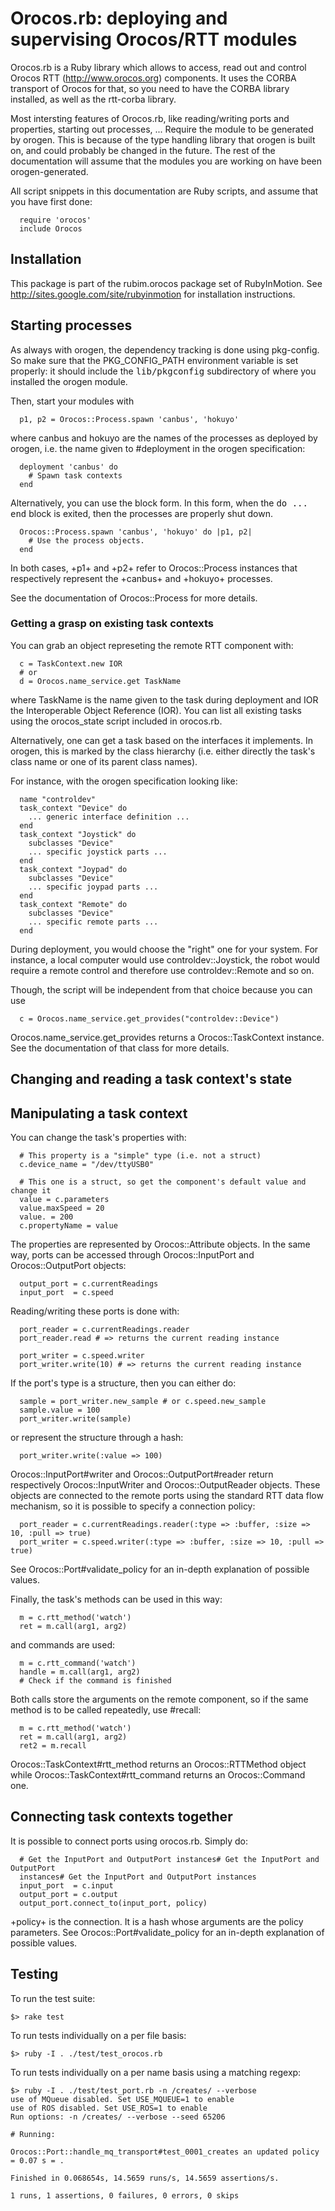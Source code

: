 # Orocos.rb: deploying and supervising Orocos/RTT modules

Orocos.rb is a Ruby library which allows to access, read out and control Orocos RTT
(http://www.orocos.org) components. It uses the CORBA transport of Orocos for that,
so you need to have the CORBA library installed, as well as the rtt-corba library.

Most intersting features of Orocos.rb, like reading/writing ports and
properties, starting out processes, ... Require the module to be generated by
orogen. This is because of the type handling library that orogen is built on,
and could probably be changed in the future. The rest of the documentation will
assume that the modules you are working on have been orogen-generated.

All script snippets in this documentation are Ruby scripts, and assume that you
have first done:

~~~
  require 'orocos'
  include Orocos
~~~

## Installation

This package is part of the rubim.orocos package set of RubyInMotion. See
http://sites.google.com/site/rubyinmotion for installation instructions.

## Starting processes

As always with orogen, the dependency tracking is done using pkg-config. So make
sure that the PKG_CONFIG_PATH environment variable is set properly: it should
include the <tt>lib/pkgconfig</tt> subdirectory of where you installed the
orogen module.

Then, start your modules with 

~~~
  p1, p2 = Orocos::Process.spawn 'canbus', 'hokuyo'
~~~

where canbus and hokuyo are the names of the processes as deployed by orogen,
i.e. the name given to #deployment in the orogen specification:

~~~
  deployment 'canbus' do
    # Spawn task contexts
  end
~~~

Alternatively, you can use the block form. In this form, when the <tt>do ...
end</tt> block is exited, then the processes are properly shut down.

~~~
  Orocos::Process.spawn 'canbus', 'hokuyo' do |p1, p2|
    # Use the process objects.
  end
~~~

In both cases, +p1+ and +p2+ refer to Orocos::Process instances that
respectively represent the +canbus+ and +hokuyo+ processes.

See the documentation of Orocos::Process for more details.

### Getting a grasp on existing task contexts

You can grab an object represeting the remote RTT component with:

~~~
  c = TaskContext.new IOR
  # or 
  d = Orocos.name_service.get TaskName
~~~

where TaskName is the name given to the task during deployment and 
IOR the Interoperable Object Reference (IOR). You can list all
existing tasks using the orocos_state script included in orocos.rb.

Alternatively, one can get a task based on the interfaces it implements. In
orogen, this is marked by the class hierarchy (i.e. either directly the task's
class name or one of its parent class names).

For instance, with the orogen specification looking like:

~~~
  name "controldev"
  task_context "Device" do
    ... generic interface definition ...
  end
  task_context "Joystick" do
    subclasses "Device"
    ... specific joystick parts ...
  end
  task_context "Joypad" do
    subclasses "Device"
    ... specific joypad parts ...
  end
  task_context "Remote" do
    subclasses "Device"
    ... specific remote parts ...
  end
~~~

During deployment, you would choose the "right" one for your system. For
instance, a local computer would use controldev::Joystick, the robot would
require a remote control and therefore use controldev::Remote and so on.

Though, the script will be independent from that choice because you can use

~~~
  c = Orocos.name_service.get_provides("controldev::Device")
~~~

Orocos.name_service.get_provides returns a Orocos::TaskContext instance. See the
documentation of that class for more details.

## Changing and reading a task context's state

## Manipulating a task context

You can change the task's properties with:

~~~
  # This property is a "simple" type (i.e. not a struct)
  c.device_name = "/dev/ttyUSB0"

  # This one is a struct, so get the component's default value and change it 
  value = c.parameters
  value.maxSpeed = 20
  value. = 200
  c.propertyName = value
~~~

The properties are represented by Orocos::Attribute objects. In the same way,
ports can be accessed through Orocos::InputPort and Orocos::OutputPort objects:

~~~
  output_port = c.currentReadings
  input_port  = c.speed
~~~

Reading/writing these ports is done with:

~~~
  port_reader = c.currentReadings.reader
  port_reader.read # => returns the current reading instance

  port_writer = c.speed.writer
  port_writer.write(10) # => returns the current reading instance
~~~

If the port's type is a structure, then you can either do:

~~~
  sample = port_writer.new_sample # or c.speed.new_sample
  sample.value = 100
  port_writer.write(sample)
~~~

or represent the structure through a hash:

~~~
  port_writer.write(:value => 100)
~~~

Orocos::InputPort#writer and Orocos::OutputPort#reader return respectively
Orocos::InputWriter and Orocos::OutputReader objects. These objects are
connected to the remote ports using the standard RTT data flow mechanism, so it
is possible to specify a connection policy:

~~~
  port_reader = c.currentReadings.reader(:type => :buffer, :size => 10, :pull => true)
  port_writer = c.speed.writer(:type => :buffer, :size => 10, :pull => true)
~~~

See Orocos::Port#validate_policy for an in-depth explanation of possible values.

Finally, the task's methods can be used in this way:

~~~
  m = c.rtt_method('watch')
  ret = m.call(arg1, arg2)
~~~

and commands are used:

~~~
  m = c.rtt_command('watch')
  handle = m.call(arg1, arg2)
  # Check if the command is finished
~~~

Both calls store the arguments on the remote component, so if the same method is
to be called repeatedly, use #recall:

~~~
  m = c.rtt_method('watch')
  ret = m.call(arg1, arg2)
  ret2 = m.recall
~~~

Orocos::TaskContext#rtt_method returns an Orocos::RTTMethod object while
Orocos::TaskContext#rtt_command returns an Orocos::Command one.

## Connecting task contexts together

It is possible to connect ports using orocos.rb. Simply do:

~~~
  # Get the InputPort and OutputPort instances# Get the InputPort and OutputPort
  instances# Get the InputPort and OutputPort instances
  input_port  = c.input
  output_port = c.output
  output_port.connect_to(input_port, policy)
~~~

+policy+ is the connection. It is a hash whose arguments are the policy
parameters. See Orocos::Port#validate_policy for an in-depth explanation of
possible values.

## Testing

To run the test suite:
```
$> rake test
```

To run tests individually on a per file basis:
```
$> ruby -I . ./test/test_orocos.rb
```

To run tests individually on a per name basis using a matching regexp:
```
$> ruby -I . ./test/test_port.rb -n /creates/ --verbose
use of MQueue disabled. Set USE_MQUEUE=1 to enable
use of ROS disabled. Set USE_ROS=1 to enable
Run options: -n /creates/ --verbose --seed 65206

# Running:

Orocos::Port::handle_mq_transport#test_0001_creates an updated policy = 0.07 s = .

Finished in 0.068654s, 14.5659 runs/s, 14.5659 assertions/s.

1 runs, 1 assertions, 0 failures, 0 errors, 0 skips

```

